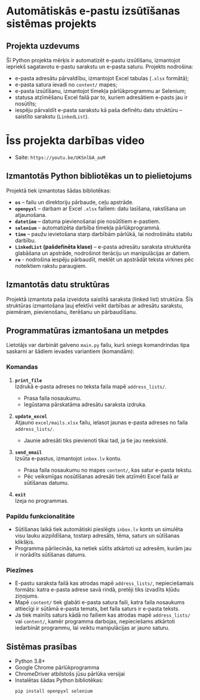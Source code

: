 # Automātiskās e-pastu izsūtīšanas sistēmas projekts

## Projekta uzdevums

Šī Python projekta mērķis ir automatizēt e-pastu izsūtīšanu, izmantojot iepriekš sagatavotu e-pastu sarakstu un e-pasta saturu. Projekts nodrošina:

- e-pasta adresātu pārvaldību, izmantojot Excel tabulas (`.xlsx` formātā);
- e-pasta satura ievadi no `content/` mapes;
- e-pasta izsūtīšanu, izmantojot tīmekļa pārlūkprogrammu ar Selenium;
- statusa atzīmēšanu Excel failā par to, kuriem adresātiem e-pasts jau ir nosūtīts;
- iespēju pārvaldīt e-pasta sarakstu kā paša definētu datu struktūru – saistīto sarakstu (`LinkedList`).
# Īss projekta darbības video
- Saite: `https://youtu.be/UKSnlbA_auM`

## Izmantotās Python bibliotēkas un to pielietojums

Projektā tiek izmantotas šādas bibliotēkas:

- **`os`** – failu un direktoriju pārbaude, ceļu apstrāde.
- **`openpyxl`** – darbam ar Excel `.xlsx` failiem: datu lasīšana, rakstīšana un atjaunošana.
- **`datetime`** – datuma pievienošanai pie nosūtītiem e-pastiem.
- **`selenium`** – automatizēta darbība tīmekļa pārlūkprogrammā.
- **`time`** – paužu ievietošana starp darbībām pārlūkā, lai nodrošinātu stabilu darbību.
- **`LinkedList` (pašdefinēta klase)** – e-pasta adresātu saraksta strukturēta glabāšana un apstrāde, nodrošinot iterāciju un manipulācijas ar datiem.
- **`re`** - nodrošina iespēju pārbaudīt, meklēt un apstrādāt teksta virknes pēc noteiktiem rakstu paraugiem.

## Izmantotās datu struktūras

Projektā izmantota paša izveidota saistītā saraksta (linked list) struktūra.
Šīs struktūras izmantošana ļauj efektīvi veikt darbības ar adresātu sarakstu, piemēram, pievienošanu, iterēšanu un pārbaudīšanu.

## Programmatūras izmantošana un metpdes

Lietotājs var darbināt galveno `main.py` failu, kurš sniegs komandrindas tipa saskarni ar šādiem ievades variantiem (komandām):

### Komandas

1. **`print_file`**  
   Izdrukā e-pasta adreses no teksta faila mapē `address_lists/`.  
   - Prasa faila nosaukumu.  
   - Iegūstama pārskatāma adresātu saraksta izdruka.

2. **`update_excel`**  
   Atjauno `excel/mails.xlsx` failu, ielasot jaunas e-pasta adreses no faila `address_lists/`.  
   - Jaunie adresāti tiks pievienoti tikai tad, ja tie jau neeksistē.

3. **`send_email`**  
   Izsūta e-pastus, izmantojot `inbox.lv` kontu.  
   - Prasa faila nosaukumu no mapes `content/`, kas satur e-pasta tekstu.  
   - Pēc veiksmīgas nosūtīšanas adresāti tiek atzīmēti Excel failā ar sūtīšanas datumu.

4. **`exit`**  
   Izeja no programmas.

### Papildu funkcionalitāte

- Sūtīšanas laikā tiek automātiski pieslēgts `inbox.lv` konts un simulēta visu lauku aizpildīšana, tostarp adresāts, tēma, saturs un sūtīšanas klikšķis.
- Programma pārliecinās, ka netiek sūtīts atkārtoti uz adresēm, kurām jau ir norādīts sūtīšanas datums.
  
### Piezīmes

- E-pastu saraksta failā kas atrodas mapē `address_lists/`, nepieciešamais formāts: katra e-pasta adrese savā rindā, pretēji tiks izvadīts kļūdu ziņojums.
- Mapē `content/` tiek glabāti e-pasta satura faili, katra faila nosaukums attiecīgi ir sūtāmā e-pasta temats, bet faila saturs ir e-pasta teksts.
- Ja tiek mainīts saturs kādā no failiem kas atrodas mapē `address_lists/` vai `content/`, kamēr programma darbojas, nepieciešams atkārtoti iedarbināt programmu, lai veiktu manipulācijas ar jauno saturu.

## Sistēmas prasības

- Python 3.8+
- Google Chrome pārlūkprogramma
- ChromeDriver atbilstošs jūsu pārlūka versijai
- Instalētas šādas Python bibliotēkas:
  ```bash
  pip install openpyxl selenium
  ```
